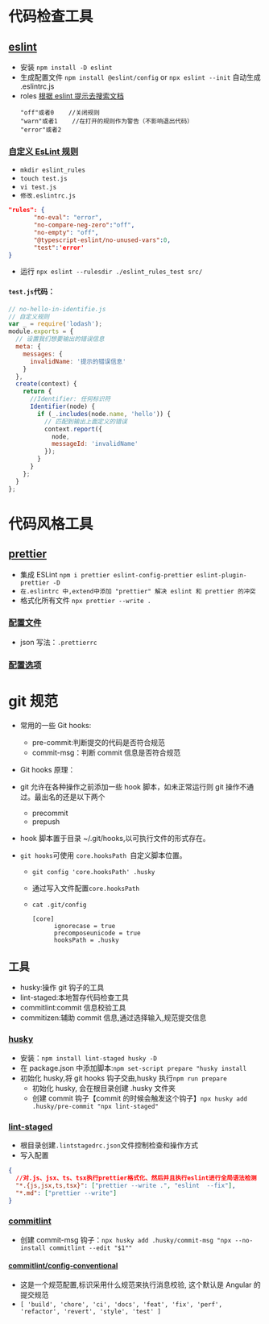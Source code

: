 # 代码检查工具

## [eslint](https://eslint.org/docs/user-guide/getting-started)

- 安装 `npm install -D eslint`
- 生成配置文件 `npm install @eslint/config` or `npx eslint --init` 自动生成 .eslintrc.js
- roles [根据 eslint 提示去搜索文档](https://eslint.org/docs/rules/)
  ```
  "off"或者0    //关闭规则
  "warn"或者1    //在打开的规则作为警告（不影响退出代码）
  "error"或者2
  ```

### [自定义 EsLint 规则](https://www.jianshu.com/p/1c805c52c51d)

- `mkdir eslint_rules`
- `touch test.js`
- `vi test.js`
- `修改.eslintrc.js`

```json
"rules": {
       "no-eval": "error",
       "no-compare-neg-zero":"off",
       "no-empty": "off",
       "@typescript-eslint/no-unused-vars":0,
       "test":'error'
}
```

- 运行 `npx eslint --rulesdir ./eslint_rules_test src/`

#### `test.js`代码：

```js
// no-hello-in-identifie.js
// 自定义规则
var _ = require('lodash');
module.exports = {
  // 设置我们想要输出的错误信息
  meta: {
    messages: {
      invalidName: '提示的错误信息'
    }
  },
  create(context) {
    return {
      //Identifier: 任何标识符
      Identifier(node) {
        if (_.includes(node.name, 'hello')) {
          // 匹配到输出上面定义的错误
          context.report({
            node,
            messageId: 'invalidName'
          });
        }
      }
    };
  }
};
```

# 代码风格工具

## [prettier](https://prettier.io/docs/en/install.html)

- 集成 ESLint `npm i prettier eslint-config-prettier eslint-plugin-prettier -D `
- `在.eslintrc 中,extend中添加 "prettier" 解决 eslint 和 prettier 的冲突`
- 格式化所有文件 `npx prettier --write .`

### [配置文件](https://prettier.io/docs/en/configuration.html)

- json 写法：`.prettierrc`

### [配置选项](https://prettier.io/docs/en/options.html)

# git 规范

- 常用的一些 Git hooks:
  - pre-commit:判断提交的代码是否符合规范
  - commit-msg：判断 commit 信息是否符合规范
- Git hooks 原理：
- git 允许在各种操作之前添加一些 hook 脚本，如未正常运行则 git 操作不通过。最出名的还是以下两个
  - precommit
  - prepush
- hook 脚本置于目录 ~/.git/hooks,以可执行文件的形式存在。
- `git hooks`可使用 `core.hooksPath `自定义脚本位置。

  - `git config 'core.hooksPath' .husky`
  - 通过写入文件配置`core.hooksPath`
  - `cat .git/config`

    ```
    [core]
          ignorecase = true
          precomposeunicode = true
          hooksPath = .husky
    ```

## 工具

- husky:操作 git 钩子的工具
- lint-staged:本地暂存代码检查工具
- commitlint:commit 信息校验工具
- commitizen:辅助 commit 信息,通过选择输入,规范提交信息

### [husky](https://typicode.github.io/husky/#/)

- 安装：`npm install lint-staged husky -D`
- 在 package.json 中添加脚本:`npm set-script prepare "husky install`
- 初始化 husky,将 git hooks 钩子交由,husky 执行`npm run prepare`
  - 初始化 husky, 会在根目录创建 .husky 文件夹
  - 创建 commit 钩子【commit 的时候会触发这个钩子】`npx husky add .husky/pre-commit "npx lint-staged"`

### [lint-staged](https://www.npmjs.com/package/lint-staged)

- 根目录创建`.lintstagedrc.json`文件控制检查和操作方式
- 写入配置

```json
{
  //对.js、jsx、ts、tsx执行prettier格式化、然后并且执行eslint进行全局语法检测
  "*.{js,jsx,ts,tsx}": ["prettier --write .", "eslint  --fix"],
  "*.md": ["prettier --write"]
}
```

### [commitlint](https://commitlint.js.org/#/)

- 创建 commit-msg 钩子：`npx husky add .husky/commit-msg "npx --no-install commitlint --edit "$1""`

#### [commitlint/config-conventional](https://www.npmjs.com/package/@commitlint/config-conventional)

- 这是一个规范配置,标识采用什么规范来执行消息校验, 这个默认是 Angular 的提交规范
- `[ 'build', 'chore', 'ci', 'docs', 'feat', 'fix', 'perf', 'refactor', 'revert', 'style', 'test' ]`
